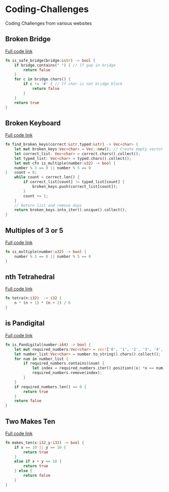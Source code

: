 # Coding-Challenges
Coding Challenges from various websites

## Broken Bridge
[Full code link](https://github.com/Drew-Alleman/Coding-Challenges/blob/main/broken_bridge/src/main.rs)
```rust
fn is_safe_bridge(bridge:&str) -> bool {
    if bridge.contains(" ") { // If gap in bridge
        return false
    } 
    for c in bridge.chars() {
        if c != '#' { // If char is not bridge block
            return false
        }
    }
    return true
}
```


## Broken Keyboard
[Full code link](https://github.com/Drew-Alleman/Coding-Challenges/blob/main/broken_keyboard/src/main.rs)
```rust
fn find_broken_keys(correct:&str,typed:&str) -> Vec<char> {
    let mut broken_keys:Vec<char> = Vec::new(); // Create empty vector of broken characters
    let correct_list: Vec<char> = correct.chars().collect();
    let typed_list: Vec<char> = typed.chars().collect();
    let mut cfn is_multiple(number:u32) -> bool {
    number % 3 == 0 || number % 5 == 0
}   count = 0;
    while count < correct.len() {
        if correct_list[count] != typed_list[count] {
            broken_keys.push(correct_list[count]);
        }
        count += 1;
    }
    // Return list and remove dups
    return broken_keys.into_iter().unique().collect();
}
```
## Multiples of 3 or 5
[Full code link](https://github.com/Drew-Alleman/Coding-Challenges/blob/main/multiples_of_3_or_5/src/main.rs)
```rust
fn is_multiple(number:u32) -> bool {
    number % 3 == 0 || number % 5 == 0
}
```
## nth Tetrahedral
[Full code link](https://github.com/Drew-Alleman/Coding-Challenges/blob/main/n_tetrahedral/src/main.rs)
```rust
fn tetra(n:i32)  -> i32 {
    n * (n + 1) * (n + 2) / 6
}
```
## is Pandigital
[Full code link](https://github.com/Drew-Alleman/Coding-Challenges/blob/main/pandigital_numbers/src/main.rs)
```rust
fn is_Pandigital(number:i64) -> bool {
    let mut required_numbers:Vec<char> = vec!['0', '1', '2', '3', '4', '5', '6', '7', '8', '9'];
    let number_list:Vec<char> = number.to_string().chars().collect();
    for num in number_list {
        if required_numbers.contains(&num) {
            let index = required_numbers.iter().position(|x| *x == num).unwrap();
            required_numbers.remove(index);
        }
    }
    if required_numbers.len() == 0 {
        return true
    }
    return false
}
```
## Two Makes Ten
[Full code link](https://github.com/Drew-Alleman/Coding-Challenges/blob/main/two_makes_ten/src/main.rs)
```rust
fn makes_ten(x:i32,y:i32) -> bool {
    if x == 10 || y == 10 {
        return true
    }
    else if x + y == 10 {
        return true
    } else {
        return false
    }
}
```
